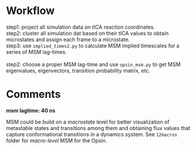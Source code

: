 # Workflow
step1: project all simulation data on tICA reaction coordinates.
<br />
step2: cluster all simulation dat based on their tICA values to obtain microstates and assign each frame to a microstate.  
step3: use `implied_times2.py` to calculate MSM implied timescales for a series of MSM lag-times.
<br />  
step2: choose a proper MSM lag-time and use `opsin_msm.py` to get MSM eigenvalues, eigenvectors, transition probability matrix, etc.
<br />  


# Comments

**msm lagtime: 40 ns**

MSM could be build on a _macrostate_ level for better visualization of 
metastable states and transitions among them and obtaining flux values that capture conformational
transitions in a dynamics system. See `12macros` folder for _macro-level_ MSM for the Opsin.


